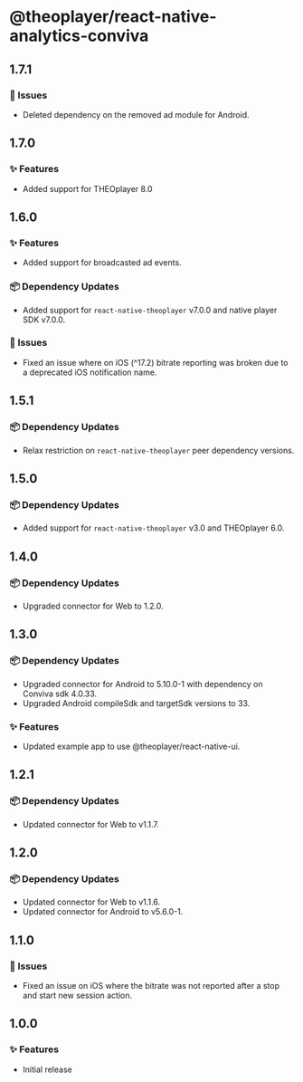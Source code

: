 # @theoplayer/react-native-analytics-conviva

## 1.7.1

### 🐛 Issues

- Deleted dependency on the removed ad module for Android.

## 1.7.0

### ✨ Features

- Added support for THEOplayer 8.0

## 1.6.0

### ✨ Features

- Added support for broadcasted ad events.

### 📦 Dependency Updates

- Added support for `react-native-theoplayer` v7.0.0 and native player SDK v7.0.0.

### 🐛 Issues

- Fixed an issue where on iOS (^17.2) bitrate reporting was broken due to a deprecated iOS notification name.

## 1.5.1

### 📦 Dependency Updates

- Relax restriction on `react-native-theoplayer` peer dependency versions.

## 1.5.0

### 📦 Dependency Updates

- Added support for `react-native-theoplayer` v3.0 and THEOplayer 6.0.

## 1.4.0

### 📦 Dependency Updates

- Upgraded connector for Web to 1.2.0.

## 1.3.0

### 📦 Dependency Updates

- Upgraded connector for Android to 5.10.0-1 with dependency on Conviva sdk 4.0.33.
- Upgraded Android compileSdk and targetSdk versions to 33.

### ✨ Features

- Updated example app to use @theoplayer/react-native-ui.

## 1.2.1

### 📦 Dependency Updates

- Updated connector for Web to v1.1.7.

## 1.2.0

### 📦 Dependency Updates

- Updated connector for Web to v1.1.6.
- Updated connector for Android to v5.6.0-1.

## 1.1.0

### 🐛 Issues

- Fixed an issue on iOS where the bitrate was not reported after a stop and start new session action.

## 1.0.0

### ✨ Features

- Initial release
